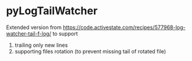# pyLogTailWatcher
Extended version from https://code.activestate.com/recipes/577968-log-watcher-tail-f-log/ to support
1. trailing only new lines
2. supporting files rotation (to prevent missing tail of rotated file)
